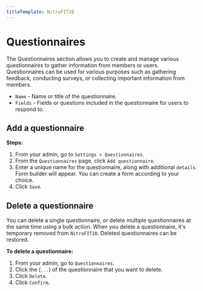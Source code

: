 ```yaml
---
titleTemplate: NitroFIT28
---
```


#   Questionnaires
The Questionnaires section allows you to create and manage various questionnaires to gather information from members or users. Questionnaires can be used for various purposes such as gathering feedback, conducting surveys, or collecting important information from members.

-   `Name` - Name or title of the questionnaire.
-   `Fields` - Fields or questions included in the questionnaire for users to respond to.

##  Add a questionnaire

**Steps:**

1.  From your admin, go to `Settings > Questionnaires`.
2.  From the `Questionnaires` page, click `Add questionnaire`.
3.  Enter a unique name for the questionnaire, along with additional `details`. Form builder will appear. You can create a form according to your choice.
4.  Click `Save`.

##  Delete a questionnaire
You can delete a single questionnaire, or delete multiple questionnaires at the same time using a bulk action. When you delete a questionnaire, it's temporary removed from `NitroFIT28`. Deleted questionnaires can be restored.

**To delete a questionnaire:**

1.  From your admin, go to `Questionnaires`.
2.  Click the (`...`) of the questionnaire that you want to delete.
3.  Click `Delete`.
4.  Click `Confirm`.
